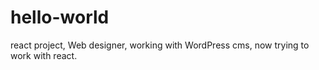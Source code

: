 # hello-world
react project,
Web designer, working with WordPress cms, now trying to work with react.
